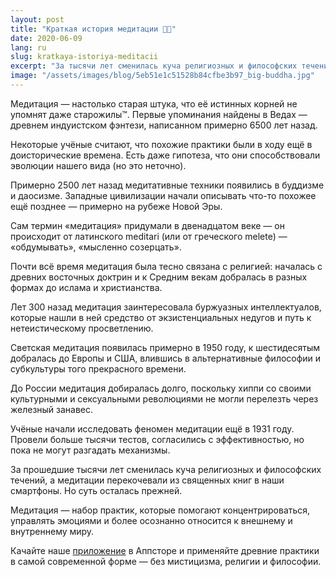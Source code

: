 ```yaml
---
layout: post
title: "Краткая история медитации 👨‍🏫"
date: 2020-06-09
lang: ru
slug: kratkaya-istoriya-meditacii
excerpt: "За тысячи лет сменилась куча религиозных и философских течений, а медитации перекочевали из священных книг в наши смартфоны. Но суть осталась прежней."
image: "/assets/images/blog/5eb51e1c51528b84cfbe3b97_big-buddha.jpg"
---
```


<p>Медитация — настолько старая штука, что её истинных корней не упомнят даже старожилы™. Первые упоминания найдены в Ведах — древнем индуистском фэнтези, написанном примерно 6500 лет назад.</p><p>Некоторые учёные считают, что похожие практики были в ходу ещё в доисторические времена. Есть даже гипотеза, что они способствовали эволюции нашего вида (но это неточно).</p><p>Примерно 2500 лет назад медитативные техники появились в буддизме и даосизме. Западные цивилизации начали описывать что-то похожее ещё позднее — примерно на рубеже Новой Эры.</p><p>Сам термин «медитация» придумали в двенадцатом веке — он происходит от латинского meditari (или от греческого melete) — «обдумывать», «мысленно созерцать».</p><p>Почти всё время медитация была тесно связана с религией: началась с древних восточных доктрин и к Средним векам добралась в разных формах до ислама и христианства.</p><p>Лет 300 назад медитация заинтересовала буржуазных интеллектуалов, которые нашли в ней средство от экзистенциальных недугов и путь к нетеистическому просветлению.</p><p>Светская медитация появилась примерно в 1950 году, к шестидесятым добралась до Европы и США, влившись в альтернативные философии и субкультуры того прекрасного времени.</p><p>До России медитация добиралась долго, поскольку хиппи со своими культурными и сексуальными революциями не могли перелезть через железный занавес.</p><p>Учёные начали исследовать феномен медитации ещё в 1931 году. Провели больше тысячи тестов, согласились с эффективностью, но пока не могут разгадать механизмы.</p><p>За прошедшие тысячи лет сменилась куча религиозных и философских течений, а медитации перекочевали из священных книг в наши смартфоны. Но суть осталась прежней.</p><p>Медитация — набор практик, которые помогают концентрироваться, управлять эмоциями и более осознанно относится к внешнему и внутреннему миру.</p><p>Качайте наше <a href="https://itunes.apple.com/us/app/практика-медитации-на-русском/id1467786415" target="_blank">приложение</a> в Аппсторе и применяйте древние практики в самой современной форме — без мистицизма, религии и философии.</p>
